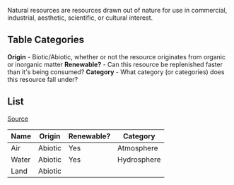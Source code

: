 Natural resources are resources drawn out of nature for use in commercial, industrial, aesthetic, scientific, or cultural interest. 
## Table Categories
**Origin** - Biotic/Abiotic, whether or not the resource originates from organic or inorganic matter
**Renewable?** - Can this resource be replenished faster than it's being consumed?
**Category** - What category (or categories) does this resource fall under?
## List
[Source](https://simplicable.com/economics/natural-resources)

| **Name** | **Origin** | **Renewable?** | **Category** |
| -------- | ---------- | -------------- | ------------ |
| Air      | Abiotic    | Yes            | Atmosphere   |
| Water    | Abiotic    | Yes            | Hydrosphere  |
| Land     | Abiotic    |                |              |
